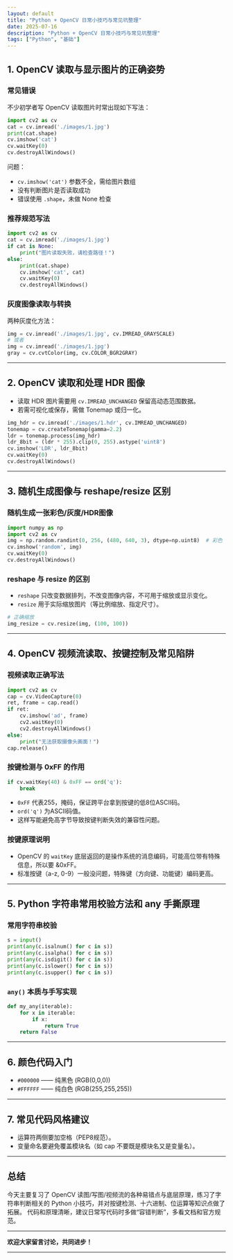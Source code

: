 ```yaml
---
layout: default
title: "Python + OpenCV 日常小技巧与常见坑整理"
date: 2025-07-16
description: "Python + OpenCV 日常小技巧与常见坑整理"
tags: ["Python", "基础"]
---
```


## 1. OpenCV 读取与显示图片的正确姿势

### 常见错误

不少初学者写 OpenCV 读取图片时常出现如下写法：

```python
import cv2 as cv
cat = cv.imread('./images/1.jpg')
print(cat.shape)
cv.imshow('cat')
cv.waitKey(0)
cv.destroyAllWindows()
```

问题：

* `cv.imshow('cat')` 参数不全，需给图片数组
* 没有判断图片是否读取成功
* 错误使用 `.shape`，未做 None 检查

### 推荐规范写法

```python
import cv2 as cv
cat = cv.imread('./images/1.jpg')
if cat is None:
    print("图片读取失败，请检查路径！")
else:
    print(cat.shape)
    cv.imshow('cat', cat)
    cv.waitKey(0)
    cv.destroyAllWindows()
```

### 灰度图像读取与转换

两种灰度化方法：

```python
img = cv.imread('./images/1.jpg', cv.IMREAD_GRAYSCALE)
# 或者
img = cv.imread('./images/1.jpg')
gray = cv.cvtColor(img, cv.COLOR_BGR2GRAY)
```

---

## 2. OpenCV 读取和处理 HDR 图像

* 读取 HDR 图片需要用 `cv.IMREAD_UNCHANGED` 保留高动态范围数据。
* 若需可视化或保存，需做 Tonemap 或归一化。

```python
img_hdr = cv.imread('./images/1.hdr', cv.IMREAD_UNCHANGED)
tonemap = cv.createTonemap(gamma=2.2)
ldr = tonemap.process(img_hdr)
ldr_8bit = (ldr * 255).clip(0, 255).astype('uint8')
cv.imshow('LDR', ldr_8bit)
cv.waitKey(0)
cv.destroyAllWindows()
```

---

## 3. 随机生成图像与 reshape/resize 区别

### 随机生成一张彩色/灰度/HDR图像

```python
import numpy as np
import cv2 as cv
img = np.random.randint(0, 256, (480, 640, 3), dtype=np.uint8)  # 彩色
cv.imshow('random', img)
cv.waitKey(0)
cv.destroyAllWindows()
```

### reshape 与 resize 的区别

* `reshape` 只改变数据排列，不改变图像内容，不可用于缩放或显示变化。
* `resize` 用于实际缩放图片（等比例缩放、指定尺寸）。

```python
# 正确缩放
img_resize = cv.resize(img, (100, 100))
```

---

## 4. OpenCV 视频流读取、按键控制及常见陷阱

### 视频读取正确写法

```python
import cv2 as cv
cap = cv.VideoCapture(0)
ret, frame = cap.read()
if ret:
    cv.imshow('ad', frame)
    cv2.waitKey(0)
    cv2.destroyAllWindows()
else:
    print("无法获取摄像头画面！")
cap.release()
```

### 按键检测与 0xFF 的作用

```python
if cv.waitKey(40) & 0xFF == ord('q'):
    break
```

* `0xFF` 代表255，掩码，保证跨平台拿到按键的低8位ASCII码。
* `ord('q')` 为ASCII码值。
* 这样写能避免高字节导致按键判断失效的兼容性问题。

### 按键原理说明

* OpenCV 的 `waitKey` 底层返回的是操作系统的消息编码，可能高位带有特殊信息，所以要 &0xFF。
* 标准按键（a-z, 0-9）一般没问题，特殊键（方向键、功能键）编码更高。

---

## 5. Python 字符串常用校验方法和 any 手撕原理

### 常用字符串校验

```python
s = input()
print(any(c.isalnum() for c in s))
print(any(c.isalpha() for c in s))
print(any(c.isdigit() for c in s))
print(any(c.islower() for c in s))
print(any(c.isupper() for c in s))
```

### `any()` 本质与手写实现

```python
def my_any(iterable):
    for x in iterable:
        if x:
            return True
    return False
```

---

## 6. 颜色代码入门

* `#000000` —— 纯黑色 (RGB(0,0,0))
* `#FFFFFF` —— 纯白色 (RGB(255,255,255))

---

## 7. 常见代码风格建议

* 运算符两侧要加空格（PEP8规范）。
* 变量命名要避免覆盖模块名（如 cap 不要既是模块名又是变量名）。

---

## 总结

今天主要复习了 OpenCV 读图/写图/视频流的各种易错点与底层原理，练习了字符串判断相关的 Python 小技巧，并对按键检测、十六进制、位运算等知识点做了拓展。
代码和原理清晰，建议日常写代码时多做“容错判断”，多看文档和官方规范。

---

**欢迎大家留言讨论，共同进步！**

---


